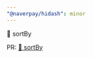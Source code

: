 ```yaml
---
"@naverpay/hidash": minor
---
```


🚀 sortBy

PR: [🚀 sortBy](https://github.com/NaverPayDev/hidash/pull/227)
